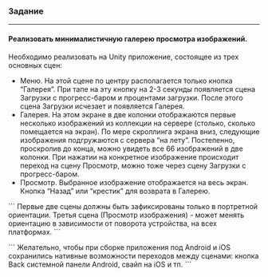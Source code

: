 ### Задание
---
#### Реализовать минималистичную галерею просмотра изображений.

Необходимо реализовать на Unity приложение, состоящее из трех основных сцен:

- Меню. На этой сцене по центру располагается только кнопка “Галерея”. При тапе на эту кнопку на 2-3 секунды появляется сцена Загрузки с прогресс-баром и процентами загрузки. После этого сцена Загрузки исчезает и появляется Галерея.
- Галерея. На этом экране в две колонки отображаются первые несколько изображений из коллекции на сервере (столько, сколько помещается на экран). По мере скроллинга экрана вниз, следующие изображения подгружаются с сервера “на лету”. Постепенно, проскролив до конца, можно увидеть все 66 изображений в две колонки. При нажатии на конкретное изображение происходит переход на сцену Просмотр, можно тоже через сцену Загрузки с прогресс-баром.
- Просмотр. Выбранное изображение отображается на весь экран. Кнопка “Назад” или “крестик” для возврата в Галерею. 

\```
Первые две сцены должны быть зафиксированы только в портретной ориентации. Третья сцена (Просмотр изображения) - может менять ориентацию в зависимости от поворота устройства, на всех платформах.
\```

\```
Желательно, чтобы при сборке приложения под Android и iOS сохранились нативные возможности переходов между сценами: кнопка Back системной панели Android, свайп на iOS и тп.
\```
